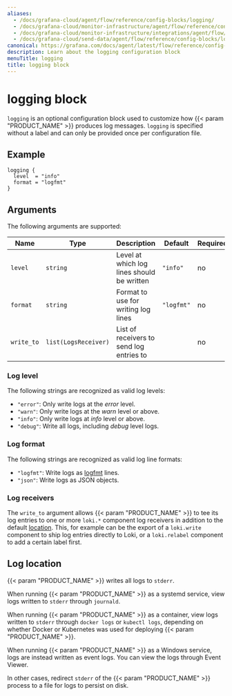 ```yaml
---
aliases:
  - /docs/grafana-cloud/agent/flow/reference/config-blocks/logging/
  - /docs/grafana-cloud/monitor-infrastructure/agent/flow/reference/config-blocks/logging/
  - /docs/grafana-cloud/monitor-infrastructure/integrations/agent/flow/reference/config-blocks/logging/
  - /docs/grafana-cloud/send-data/agent/flow/reference/config-blocks/logging/
canonical: https://grafana.com/docs/agent/latest/flow/reference/config-blocks/logging/
description: Learn about the logging configuration block
menuTitle: logging
title: logging block
---
```


# logging block

`logging` is an optional configuration block used to customize how {{< param "PRODUCT_NAME" >}} produces log messages.
`logging` is specified without a label and can only be provided once per configuration file.

## Example

```river
logging {
  level  = "info"
  format = "logfmt"
}
```

## Arguments

The following arguments are supported:

| Name       | Type                 | Description                                | Default    | Required |
| ---------- | -------------------- | ------------------------------------------ | ---------- | -------- |
| `level`    | `string`             | Level at which log lines should be written | `"info"`   | no       |
| `format`   | `string`             | Format to use for writing log lines        | `"logfmt"` | no       |
| `write_to` | `list(LogsReceiver)` | List of receivers to send log entries to   |            | no       |

### Log level

The following strings are recognized as valid log levels:

- `"error"`: Only write logs at the _error_ level.
- `"warn"`: Only write logs at the _warn_ level or above.
- `"info"`: Only write logs at _info_ level or above.
- `"debug"`: Write all logs, including _debug_ level logs.

### Log format

The following strings are recognized as valid log line formats:

- `"logfmt"`: Write logs as [logfmt][] lines.
- `"json"`: Write logs as JSON objects.

[logfmt]: https://brandur.org/logfmt

### Log receivers

The `write_to` argument allows {{< param "PRODUCT_NAME" >}} to tee its log entries to one or more `loki.*` component log receivers in addition to the default [location][].
This, for example can be the export of a `loki.write` component to ship log entries directly to Loki, or a `loki.relabel` component to add a certain label first.

[location]: #log-location

## Log location

{{< param "PRODUCT_NAME" >}} writes all logs to `stderr`.

When running {{< param "PRODUCT_NAME" >}} as a systemd service, view logs written to `stderr` through `journald`.

When running {{< param "PRODUCT_NAME" >}} as a container, view logs written to `stderr` through `docker logs` or `kubectl logs`, depending on whether Docker or Kubernetes was used for deploying {{< param "PRODUCT_NAME" >}}.

When running {{< param "PRODUCT_NAME" >}} as a Windows service, logs are instead written as event logs. You can view the logs through Event Viewer.

In other cases, redirect `stderr` of the {{< param "PRODUCT_NAME" >}} process to a file for logs to persist on disk.
